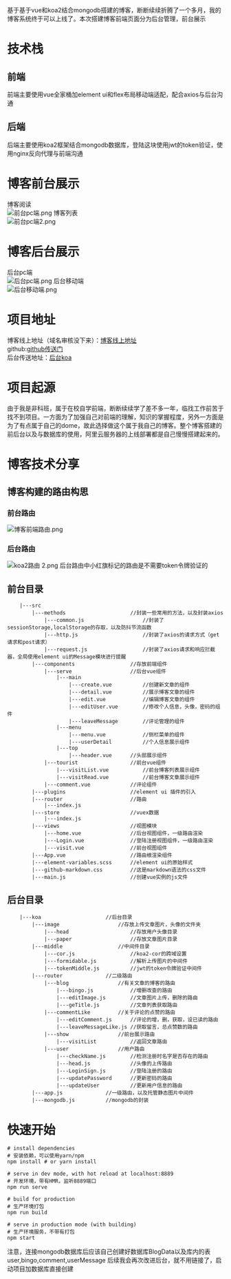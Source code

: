 基于基于vue和koa2结合mongodb搭建的博客，断断续续折腾了一个多月，我的博客系统终于可以上线了。本次搭建博客前端页面分为后台管理，前台展示
# 技术栈
## 前端
前端主要使用vue全家桶加element ui和flex布局移动端适配，配合axios与后台沟通
## 后端
后端主要使用koa2框架结合mongodb数据库，登陆这块使用jwt的token验证，使用nginx反向代理与前端沟通
# 博客前台展示
博客阅读  
![前台pc端.png](http://47.97.60.54:3000/paper/前台pc端.png)
博客列表  
![前台pc端2.png](http://47.97.60.54:3000/paper/前台pc端2.png)
# 博客后台展示
后台pc端  
![后台pc端.png](http://47.97.60.54:3000/paper/后台pc端.png)
后台移动端  
![后台移动端.png](http://47.97.60.54:3000/paper/后台移动端.png)
# 项目地址
博客线上地址（域名审核没下来）：[博客线上地址](http://47.97.60.54:3000)  
github:[github传送门](https://github.com/lbb-lbb/bulid-bingo)  
后台传送地址：[后台koa](https://github.com/lbb-lbb/bingo-serve-koa) 
# 项目起源
由于我是非科班，属于在校自学前端，断断续续学了差不多一年，临找工作前苦于找不到项目。一方面为了加强自己对前端的理解，知识的掌握程度，另外一方面是为了有点属于自己的dome，故此选择做这个属于我自己的博客。整个博客搭建的前后台以及与数据库的使用，阿里云服务器的上线部署都是自己慢慢搭建起来的。
# 博客技术分享
## 博客构建的路由构思
### 前台路由
![博客前端路由.png](http://47.97.60.54:3000/paper/博客前端路由.png)
### 后台路由
![koa2路由 2.png](http://47.97.60.54:3000/paper/koa2路由(2).png)
后台路由中小红旗标记的路由是不需要token令牌验证的
## 前台目录
        |---src
            |---methods                     //封装一些常用的方法，以及封装axios
                |---common.js                   //封装了sessionStorage,localStorage的存取，以及防抖节流函数
                |---http.js                     //封装了axios的请求方式（get请求和post请求）
                |---request.js                  //封装了axios请求和响应拦截器，全局使用element ui的Message模块进行提醒
            |---components                  //存放前端组件
                |---serve                   //后台vue组件
                    |---main
                        |---create.vue          //创建新文章的组件
                        |---detail.vue          //展示博客文章的组件
                        |---edit.vue            //编辑博客文章的组件
                        |---editUser.vue        //修改个人信息，头像，密码的组件
                        |---leaveMessage        //评论管理的组件            
                    |---menu
                        |---menu.vue            //侧栏菜单的组件
                        |---userDetail          //个人信息展示组件
                    |---top
                        |---header.vue      //头部展示组件
                |---tourist                 //前台vue组件
                    |---visitList.vue           //前台博客列表展示组件
                    |---visitRead.vue           //前台博客文章展示组件
                |---comment.vue             //评论组件
            |---plugins                     //element ui 插件的引入
            |---router                      //路由
                |---index.js
            |---store                       //vuex数据 
                |---index.js
            |---views                       //视图模块 
                |---home.vue                //后台视图组件，一级路由渲染
                |---Login.vue               //登陆注册视图组件，一级路由渲染
                |---visit.vue               //前台视图组件
            |---App.vue                     //路由根渲染组件 
            |---element-variables.scss      //element ui的原始样式 
            |---github-markdown.css         //这是markdown语法的css文件
            |---main.js                     //创建vue实例的js文件  
## 后台目录
        |---koa                     //后台目录
            |---image                   //存放上传文章图片，头像的文件夹
                |---head                    //存放用户头像目录
                |---paper                   //存放文章图片目录
            |---middle                  //中间件目录
                |---cor.js                  //koa2-cor的跨域设置
                |---formidable.js           //解析上传图片的中间件
                |---tokenMiddle.js          //jwt的token令牌验证中间件
            |---router              //二级路由
                |---blog                //有关文章的博客的路由
                    |---bingo.js            //增删改查的路由    
                    |---editImage.js        //文章图片上传，删除的路由
                    |---geTitle.js          //文章列表获取路由
                |---commentLike         //关于评论的点赞的路由
                    |---editComment.js      //评论的增，删，获取，设已读的路由
                    |---leaveMessageLike.js //获取留言，总点赞数的路由
                |---show                //前台展示路由
                    |---visitList           //返回文章路由
                |---user                //用户路由
                    |---checkName.js        //检测注册时名字是否存在的路由
                    |---head.js             //头像的上传路由
                    |---LoginSign.js        //登陆注册的路由
                    |---updatePassword      //更新密码的路由
                    |---updateUser          //更新用户信息的路由
            |---app.js              //一级路由，以及托管静态图片中间件
            |---mongodb.js          //mongodb的封装
# 快速开始
```
# install dependencies 
# 安装依赖，可以使用yarn/npm
npm install # or yarn install

# serve in dev mode, with hot reload at localhost:8889
# 开发环境，带有HMR，监听8889端口
npm run serve

# build for production
# 生产环境打包
npm run build

# serve in production mode (with building)
# 生产环境服务，不带有打包
npm start

```
注意，连接mongodb数据库后应该自己创建好数据库BlogData以及库内的表user,bingo,comment,userMessage
后续我会再次改进后台，就不用链接了，启动项目加数据库直接创建
